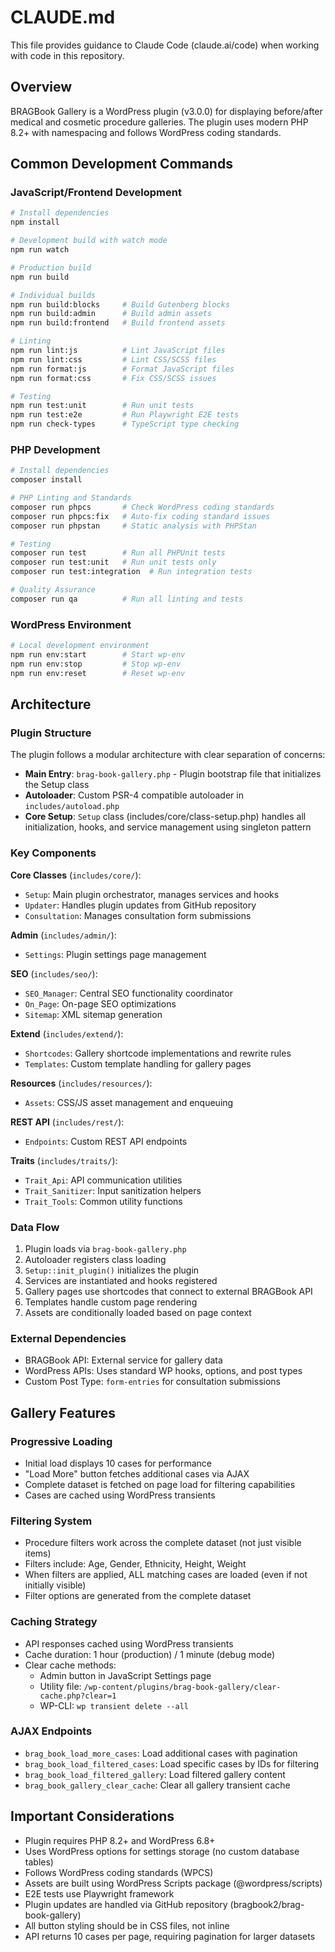 # CLAUDE.md

This file provides guidance to Claude Code (claude.ai/code) when working with code in this repository.

## Overview

BRAGBook Gallery is a WordPress plugin (v3.0.0) for displaying before/after medical and cosmetic procedure galleries. The plugin uses modern PHP 8.2+ with namespacing and follows WordPress coding standards.

## Common Development Commands

### JavaScript/Frontend Development
```bash
# Install dependencies
npm install

# Development build with watch mode
npm run watch

# Production build
npm run build

# Individual builds
npm run build:blocks     # Build Gutenberg blocks
npm run build:admin      # Build admin assets
npm run build:frontend   # Build frontend assets

# Linting
npm run lint:js          # Lint JavaScript files
npm run lint:css         # Lint CSS/SCSS files
npm run format:js        # Format JavaScript files
npm run format:css       # Fix CSS/SCSS issues

# Testing
npm run test:unit        # Run unit tests
npm run test:e2e         # Run Playwright E2E tests
npm run check-types      # TypeScript type checking
```

### PHP Development
```bash
# Install dependencies
composer install

# PHP Linting and Standards
composer run phpcs       # Check WordPress coding standards
composer run phpcs:fix   # Auto-fix coding standard issues
composer run phpstan     # Static analysis with PHPStan

# Testing
composer run test        # Run all PHPUnit tests
composer run test:unit   # Run unit tests only
composer run test:integration  # Run integration tests

# Quality Assurance
composer run qa          # Run all linting and tests
```

### WordPress Environment
```bash
# Local development environment
npm run env:start        # Start wp-env
npm run env:stop         # Stop wp-env
npm run env:reset        # Reset wp-env
```

## Architecture

### Plugin Structure
The plugin follows a modular architecture with clear separation of concerns:

- **Main Entry**: `brag-book-gallery.php` - Plugin bootstrap file that initializes the Setup class
- **Autoloader**: Custom PSR-4 compatible autoloader in `includes/autoload.php`
- **Core Setup**: `Setup` class (includes/core/class-setup.php) handles all initialization, hooks, and service management using singleton pattern

### Key Components

**Core Classes** (`includes/core/`):
- `Setup`: Main plugin orchestrator, manages services and hooks
- `Updater`: Handles plugin updates from GitHub repository
- `Consultation`: Manages consultation form submissions

**Admin** (`includes/admin/`):
- `Settings`: Plugin settings page management

**SEO** (`includes/seo/`):
- `SEO_Manager`: Central SEO functionality coordinator
- `On_Page`: On-page SEO optimizations
- `Sitemap`: XML sitemap generation

**Extend** (`includes/extend/`):
- `Shortcodes`: Gallery shortcode implementations and rewrite rules
- `Templates`: Custom template handling for gallery pages

**Resources** (`includes/resources/`):
- `Assets`: CSS/JS asset management and enqueuing

**REST API** (`includes/rest/`):
- `Endpoints`: Custom REST API endpoints

**Traits** (`includes/traits/`):
- `Trait_Api`: API communication utilities
- `Trait_Sanitizer`: Input sanitization helpers
- `Trait_Tools`: Common utility functions

### Data Flow
1. Plugin loads via `brag-book-gallery.php`
2. Autoloader registers class loading
3. `Setup::init_plugin()` initializes the plugin
4. Services are instantiated and hooks registered
5. Gallery pages use shortcodes that connect to external BRAGBook API
6. Templates handle custom page rendering
7. Assets are conditionally loaded based on page context

### External Dependencies
- BRAGBook API: External service for gallery data
- WordPress APIs: Uses standard WP hooks, options, and post types
- Custom Post Type: `form-entries` for consultation submissions

## Gallery Features

### Progressive Loading
- Initial load displays 10 cases for performance
- "Load More" button fetches additional cases via AJAX
- Complete dataset is fetched on page load for filtering capabilities
- Cases are cached using WordPress transients

### Filtering System
- Procedure filters work across the complete dataset (not just visible items)
- Filters include: Age, Gender, Ethnicity, Height, Weight
- When filters are applied, ALL matching cases are loaded (even if not initially visible)
- Filter options are generated from the complete dataset

### Caching Strategy
- API responses cached using WordPress transients
- Cache duration: 1 hour (production) / 1 minute (debug mode)
- Clear cache methods:
  - Admin button in JavaScript Settings page
  - Utility file: `/wp-content/plugins/brag-book-gallery/clear-cache.php?clear=1`
  - WP-CLI: `wp transient delete --all`

### AJAX Endpoints
- `brag_book_load_more_cases`: Load additional cases with pagination
- `brag_book_load_filtered_cases`: Load specific cases by IDs for filtering
- `brag_book_load_filtered_gallery`: Load filtered gallery content
- `brag_book_gallery_clear_cache`: Clear all gallery transient cache

## Important Considerations

- Plugin requires PHP 8.2+ and WordPress 6.8+
- Uses WordPress options for settings storage (no custom database tables)
- Follows WordPress coding standards (WPCS)
- Assets are built using WordPress Scripts package (@wordpress/scripts)
- E2E tests use Playwright framework
- Plugin updates are handled via GitHub repository (bragbook2/brag-book-gallery)
- All button styling should be in CSS files, not inline
- API returns 10 cases per page, requiring pagination for larger datasets